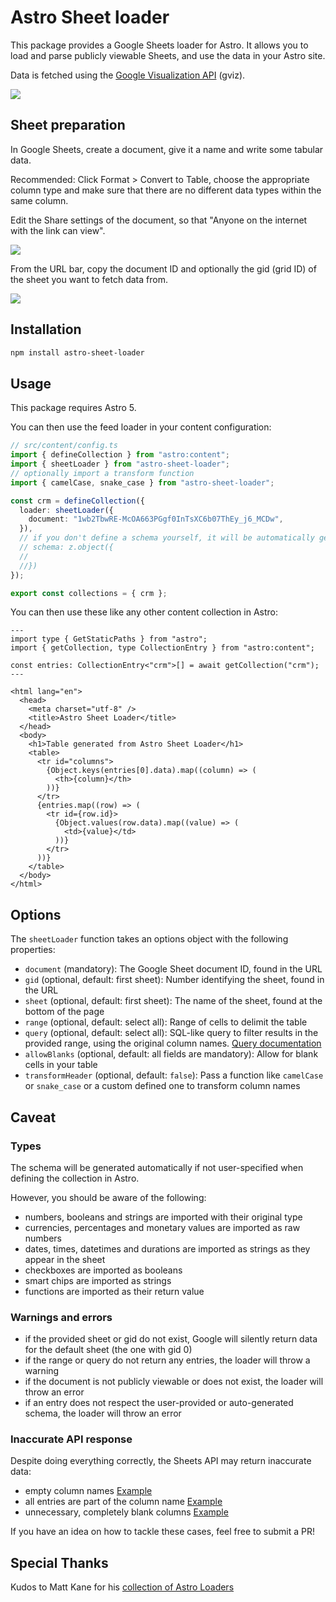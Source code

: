 # Astro Sheet loader

This package provides a Google Sheets loader for Astro. It allows you to load and parse publicly viewable Sheets, and use the data in your Astro site.

Data is fetched using the [Google Visualization API](https://developers.google.com/chart/interactive/docs/reference) (gviz).

![](demo/public/images/logs.png)

## Sheet preparation

In Google Sheets, create a document, give it a name and write some tabular data.

Recommended: Click Format > Convert to Table, choose the appropriate column type and make sure that there are no different data types within the same column.

Edit the Share settings of the document, so that "Anyone on the internet with the link can view".

![](demo/public/images/shareSettings.png)

From the URL bar, copy the document ID and optionally the gid (grid ID) of the sheet you want to fetch data from.

![](demo/public/images/documentID.png)

## Installation

```sh
npm install astro-sheet-loader
```

## Usage

This package requires Astro 5.

You can then use the feed loader in your content configuration:

```typescript
// src/content/config.ts
import { defineCollection } from "astro:content";
import { sheetLoader } from "astro-sheet-loader";
// optionally import a transform function
import { camelCase, snake_case } from "astro-sheet-loader";

const crm = defineCollection({
  loader: sheetLoader({
    document: "1wb2TbwRE-McOA663PGgf0InTsXC6b07ThEy_j6_MCDw",
  }),
  // if you don't define a schema yourself, it will be automatically generated
  // schema: z.object({
  //
  //})
});

export const collections = { crm };
```

You can then use these like any other content collection in Astro:

```astro
---
import type { GetStaticPaths } from "astro";
import { getCollection, type CollectionEntry } from "astro:content";

const entries: CollectionEntry<"crm">[] = await getCollection("crm");
---

<html lang="en">
  <head>
    <meta charset="utf-8" />
    <title>Astro Sheet Loader</title>
  </head>
  <body>
    <h1>Table generated from Astro Sheet Loader</h1>
    <table>
      <tr id="columns">
        {Object.keys(entries[0].data).map((column) => (
          <th>{column}</th>
        ))}
      </tr>
      {entries.map((row) => (
        <tr id={row.id}>
          {Object.values(row.data).map((value) => (
            <td>{value}</td>
          ))}
        </tr>
      ))}
    </table>
  </body>
</html>
```

## Options

The `sheetLoader` function takes an options object with the following properties:

- `document` (mandatory): The Google Sheet document ID, found in the URL
- `gid` (optional, default: first sheet): Number identifying the sheet, found in the URL
- `sheet` (optional, default: first sheet): The name of the sheet, found at the bottom of the page
- `range` (optional, default: select all): Range of cells to delimit the table
- `query` (optional, default: select all): SQL-like query to filter results in the provided range, using the original column names. [Query documentation](https://developers.google.com/chart/interactive/docs/querylanguage)
- `allowBlanks` (optional, default: all fields are mandatory): Allow for blank cells in your table
- `transformHeader` (optional, default: `false`): Pass a function like `camelCase` or `snake_case` or a custom defined one to transform column names

## Caveat

### Types

The schema will be generated automatically if not user-specified when defining the collection in Astro.

However, you should be aware of the following:

- numbers, booleans and strings are imported with their original type
- currencies, percentages and monetary values are imported as raw numbers
- dates, times, datetimes and durations are imported as strings as they appear in the sheet
- checkboxes are imported as booleans
- smart chips are imported as strings
- functions are imported as their return value

### Warnings and errors

- if the provided sheet or gid do not exist, Google will silently return data for the default sheet (the one with gid 0)
- if the range or query do not return any entries, the loader will throw a warning
- if the document is not publicly viewable or does not exist, the loader will throw an error
- if an entry does not respect the user-provided or auto-generated schema, the loader will throw an error

### Inaccurate API response

Despite doing everything correctly, the Sheets API may return inaccurate data:

- empty column names [Example](https://docs.google.com/spreadsheets/d/1wb2TbwRE-McOA663PGgf0InTsXC6b07ThEy_j6_MCDw/gviz/tq?tqx=out:html&sheet=log_data)
- all entries are part of the column name [Example](https://docs.google.com/spreadsheets/d/1wb2TbwRE-McOA663PGgf0InTsXC6b07ThEy_j6_MCDw/gviz/tq?tqx=out:html&sheet=logs)
- unnecessary, completely blank columns [Example](https://docs.google.com/spreadsheets/d/1h-oqlqJ_G3UXuDSkdFHuEaCVuOXQOb68y2sduXQRTn4/gviz/tq?tqx=out:html)

If you have an idea on how to tackle these cases, feel free to submit a PR!

## Special Thanks

Kudos to Matt Kane for his [collection of Astro Loaders](https://github.com/ascorbic/astro-loaders)

